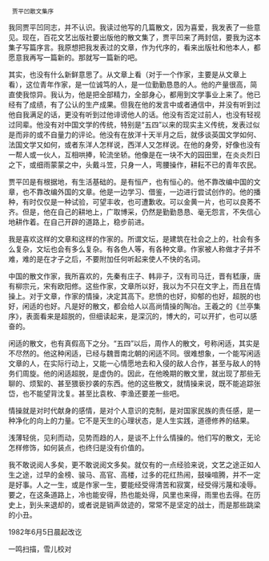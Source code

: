      贾平凹散文集序 

  我同贾平凹同志，并不认识。我读过他写的几篇散文，因为喜爱，我发表了一些意见。现在，百花文艺出版社要出版他的散文集了，贾平凹来了两封信，要我为这本集子写篇序言。我原想把我发表过的文章，作为代序的，看来出版社和他本人，都愿意我再写一篇新的。那就写一篇新的吧。 

  其实，也没有什么新鲜意思了。从文章上看（对于一个作家，主要是从文章上看），这位青年作家，是一位诚笃的人，是一位勤勤恳恳的人。他的产量很高，简直使我惊异。我认为，他是把全部精力，全部身心，都用到文学事业上来了。他已经有了成绩，有了公认的生产成果。但我在他的发言中或者通信中，并没有听到过他自我满足的话，更没有听到过他诽谤他人的话。他没有否定过前人，也没有轻视过同辈。他没有对中国文学的传统，特别是“五四”以来的现实主义传统，发表过似是而非的或不自量力的评论。他没有在放洋十天半月之后，就侈谈英国文学如何、法国文学又如何，或者东洋人怎样说，西洋人又怎样说。在他的身旁，好像也没有一帮人或一伙人，互相哄捧，轮流坐轿。他像是在一块不大的园田里，在炎炎烈日之下，或细雨蒙蒙之中，头戴斗笠，只身一人，弯腰操作，耕耘不已的青年农民。 

  贾平凹是有根据地，有生活基础的。是有恒产，也有恒心的。他不靠改编中国的文章，也不靠改编外国的文章。他是一边学习、借鉴，一边进行尝试创作的。他的播种，有时仅仅是一种试验，可望丰收，也可遭歉收。可以金黄一片，也可以良莠不齐。但是，他在自己的耕地上，广取博采，仍然是勤勤恳恳、毫无怨言，不失信心地耕作着。在自己开辟的道路上，稳步前进。 

  我是喜欢这样的文章和这样的作家的。所谓文坛，是建筑在社会之上的，社会有多么复杂，文坛也会有多么复杂。有各色人等，有各种文章。作家被人称做才子并不难，难的是在才子之后，不要附加任何听起来使人不快的名词。 

  中国的散文作家，我所喜欢的，先秦有庄子、韩非子，汉有司马迁，晋有嵇康，唐有柳宗元，宋有欧阳修。这些作家，文章所以好，我以为不只在文字上，而且在情操上。对于文章，作家的情操，决定其高下。悲愤的也好，抑郁的也好，超脱的也好，闲适的也好。凡是好的散文，都会给人以高尚情操的陶冶。王羲之的《兰亭集序》，表面看来是超脱的，但细读起来，是深沉的，博大的，可以开扩，也可以感奋的。 

  闲适的散文，也有真假高下之分。“五四”以后，周作人的散文，号称闲适，其实是不尽然的。他这种闲适，已经与魏晋南北朝的闲适不同。很难想象，一个能写闲适文章的人，在实际行动上，又能一心情愿地去和入侵的敌人合作，甚至与敌人的特务们周旋。他的闲适超脱，是虚伪的。因此，在他晚期的散文里，就出现了那些无聊的、烦絮的、甚至猥亵抄袭的东西。他的这些散文，就情操来说，既不能追踪张岱，也不能望背沈复。甚至比袁枚、李渔还要差一些吧。 

  情操就是对时代献身的感情，是对个人意识的克制，是对国家民族的责任感，是一种净化的向上的力量。它不是天生的心理状态，是人生实践，道德修养的结果。 

  浅薄轻佻，见利而动，见势而趋的人，是谈不上什么情操的。他们写的散文，无论怎样修饰，如何装点，也终归是没有价值的。 

  我不敢说阅人多矣，更不敢说阅文多矣。就仅有的一点经验来说，文艺之途正如人生之途，过早的金榜、骏马、高官、高楼，过多的花红热闹，鼓噪喧腾，并不一定是好事。人之一生，或是作家一生，要能经受得清苦和寂寞，经受得污蔑和凌辱。要之，在这条道路上，冷也能安得，热也能处得，风里也来得，雨里也去得。在历史上，到头来退却的，或者说是销声敛迹的，常常不是坚定的战士，而是那些跳梁的小丑。 

  1982年6月5日晨起改讫 

  一鸣扫描，雪儿校对 

